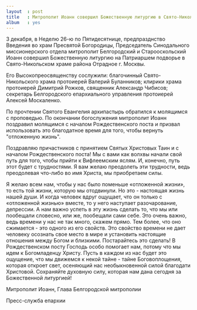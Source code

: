 ```yaml
---
layout  : post
title   : Митрополит Иоанн совершил Божественную литургию в Свято-Никольском храме в Отрадном
album   : yes
---
```

3 декабря, в Неделю 26-ю по Пятидесятнице, предпразднство Введения во храм Пресвятой Богородицы, Председатель Синодального миссионерского отдела митрополит Белгородский и Старооскольский Иоанн совершил Божественную литургию на Патриаршем подворье в Свято-Никольском храме района Отрадное г. Москвы.

Его Высокопреосвященству сослужили: благочинный Свято-Никольского храма протоиерей Валерий Буланников; клирики храма протоиерей Димитрий Рожков, священник Александр Чибисов; секретарь Белгородского епархиального управления протоиерей Алексей Москаленко.

По прочтении Святого Евангелия архипастырь обратился к молящимся с проповедью.
По окончании богослужения митрополит Иоанн поздравил молящимся с началом Рождественского поста и призвал использовать это благодатное время для того, чтобы вернуть "отложенную жизнь".

Поздравляю причастников с принятием Святых Христовых Таин и с началом Рождественского поста! Мы с вами как волхвы начали свой путь для того, чтобы прийти к Вифлеемским яслям. И, конечно, путь этот будет с трудностями. Я вам желаю преодолеть эти трудности, ведь преодолевая что-либо во имя Христа, мы приобретаем силы.

Я желаю всем нам, чтобы у нас было поменьше «отложенной жизни», то есть той жизни, которую мы отодвинули. Но это - настоящая жизнь нашей души. И когда человек вдруг ощущает, что он только с «отложенной жизнью» вместе, то у него наступает разочарование, депрессии. А нам важно успеть в эту жизнь сделать то, что мы или пообещали словесно, или же, пообещали сами себе. Это очень важно, ведь времени у нас не так много, скажем прямо. Тем более, что оно сжимается - это одного из его свойств. Это свойство времени не дает человеку осознать свое место в мире и установить настоящие отношения между Богом и близкими. Постарайтесь это сделать! В Рождественском посту Господь особо помогает нам, потому что мы идем к Богомладенцу Христу. Пусть в каждом из нас будет это ощущение, что мы движемся к некой тайне - тайне Боговоплощения, которая откроет свет, осеняющий нас необыкновенной силой благодати Христовой. Сохраняйте духовную силу, которая нам дана сегодня за Божественной литургией!

Митрополит Иоанн, Глава Белгородской митрополии

Пресс-служба епархии
